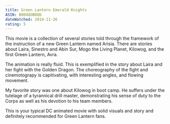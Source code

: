 ```yaml
---
title: Green Lantern Emerald Knights
ASIN: B004QOB8Q6
dateWatched: 2014-11-26
rating: 5
---
```


This movie is a collection of several stories told through the framework
of the instruction of a new Green Lantern named Arisia. There are
stories about Laira, Sinestro and Abin Sur, Mogo the Living Planet,
Kilowog, and the first Green Lantern, Avra.

The animation is really fluid. This is exemplified in the story about
Laira and her fight with the Golden Dragon. The choreography of the
fight and cinemotograpy is capitivating, with interesting angles, and
flowing movement.

My favorite story was one about Kilowog in boot camp. He suffers under
the tutelage of a tyrannical drill master, demonstrating his sense of
duty to the Corps as well as his devotion to his team members.

This is your typical DC animated movie with solid visuals and story and
definitely recommended for Green Lantern fans.

